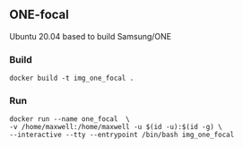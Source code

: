 ## ONE-focal

Ubuntu 20.04 based to build Samsung/ONE

### Build

```
docker build -t img_one_focal .
```

### Run

```
docker run --name one_focal  \
-v /home/maxwell:/home/maxwell -u $(id -u):$(id -g) \
--interactive --tty --entrypoint /bin/bash img_one_focal
```
